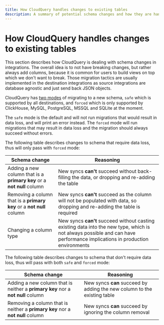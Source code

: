 ```yaml
---
title: How CloudQuery handles changes to existing tables
description: A summary of potential schema changes and how they are handled by CloudQuery
---
```


# How CloudQuery handles changes to existing tables

This section describes how CloudQuery is dealing with schema changes in integrations.
The overall idea is to not have breaking changes, but rather always add columns, because it is common for users to build views on top which we don't want to break. Those migration tactics are usually implemented in the destination integrations as source integrations are database agnostic and just send back JSON objects.

CloudQuery has [two modes](/docs/reference/destination-spec#migrate_mode) of migrating to a new schema, `safe` which is supported by all destinations, and `forced` which is only supported by ClickHouse, MySQL, PostgreSQL, MSSQL and SQLite at the moment.

The `safe` mode is the default and will not run migrations that would result in data loss, and will print an error instead. The `forced` mode will run migrations that may result in data loss and the migration should always succeed without errors.

The following table describes changes to schema that require data loss, thus will only pass with `forced` mode:

| Schema change | Reasoning |
| --- | --- |
| Adding a new column that is a **primary key** or a **not null** column | New syncs **can't** succeed without back-filling the data, or dropping and re-adding the table |
| Removing a column that is a **primary key** or a **not null** column | New syncs **can't** succeed as the column will not be populated with data, so dropping and re-adding the table is required |
| Changing a column type | New syncs **can't** succeed without casting existing data into the new type, which is not always possible and can have performance implications in production environments |

The following table describes changes to schema that don't require data loss, thus will pass with both `safe` and `forced` mode:

| Schema change | Reasoning |
| --- | --- |
| Adding a new column that is neither a **primary key** nor a **not null** column | New syncs **can** succeed by adding the new column to the existing table |
| Removing a column that is neither a **primary key** nor a **not null** column | New syncs **can** succeed by ignoring the column removal |